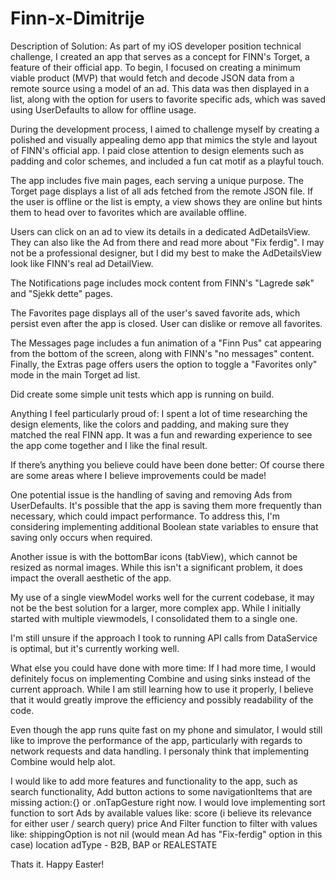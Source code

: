 # Finn-x-Dimitrije
Description of Solution:
As part of my iOS developer position technical challenge, I created an app that serves as a concept for FINN's Torget, a feature of their official app. To begin, I focused on creating a minimum viable product (MVP) that would fetch and decode JSON data from a remote source using a model of an ad. This data was then displayed in a list, along with the option for users to favorite specific ads, which was saved using UserDefaults to allow for offline usage.

During the development process, I aimed to challenge myself by creating a polished and visually appealing demo app that mimics the style and layout of FINN's official app. I paid close attention to design elements such as padding and color schemes, and included a fun cat motif as a playful touch.

The app includes five main pages, each serving a unique purpose. 
The Torget page displays a list of all ads fetched from the remote JSON file. If the user is offline or the list is empty, a view shows they are online but hints them to head over to favorites which are available offline.

Users can click on an ad to view its details in a dedicated AdDetailsView. They can also like the Ad from there and read more about "Fix ferdig".
I may not be a professional designer, but I did my best to make the AdDetailsView look like FINN's real ad DetailView.

The Notifications page includes mock content from FINN's "Lagrede søk" and "Sjekk dette" pages. 

The Favorites page displays all of the user's saved favorite ads, which persist even after the app is closed. User can dislike or remove all favorites.

The Messages page includes a fun animation of a "Finn Pus" cat appearing from the bottom of the screen, along with FINN's "no messages" content. 
Finally, the Extras page offers users the option to toggle a "Favorites only" mode in the main Torget ad list.

Did create some simple unit tests which app is running on build.

Anything I feel particularly proud of:
I spent a lot of time researching the design elements, like the colors and padding, and making sure they matched the real FINN app. It was a fun and rewarding experience to see the app come together and I like the final result.

If there’s anything you believe could have been done better:
Of course there are some areas where I believe improvements could be made! 

One potential issue is the handling of saving and removing Ads from UserDefaults. 
It's possible that the app is saving them more frequently than necessary, which could impact performance. 
To address this, I'm considering implementing additional Boolean state variables to ensure that saving only occurs when required.

Another issue is with the bottomBar icons (tabView), which cannot be resized as normal images. While this isn't a significant problem, it does impact the overall aesthetic of the app.

My use of a single viewModel works well for the current codebase, it may not be the best solution for a larger, more complex app. 
While I initially started with multiple viewmodels, I consolidated them to a single one. 

I'm still unsure if the approach I took to running API calls from DataService is optimal, but it's currently working well.

What else you could have done with more time:
If I had more time, I would definitely focus on implementing Combine and using sinks instead of the current approach. 
While I am still learning how to use it properly, I believe that it would greatly improve the efficiency and possibly readability of the code. 

Even though the app runs quite fast on my phone and simulator, I would still like to improve the performance of the app, particularly with regards to network requests and data handling. 
I personaly think that implementing Combine would help alot.

I would like to add more features and functionality to the app, such as search functionality,
Add button actions to some navigationItems that are missing action:{} or .onTapGesture right now.
I would love implementing sort function to sort Ads by available values like:
score (i believe its relevance for either user / search query)
price
And Filter function to filter with values like:
shippingOption is not nil (would mean Ad has "Fix-ferdig" option in this case)
location
adType - B2B, BAP or REALESTATE

Thats it.
Happy Easter!


